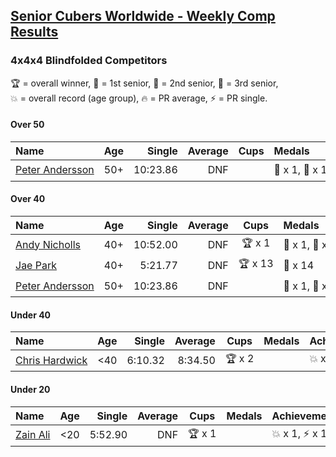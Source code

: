 <style>table {white-space: nowrap;}</style>

## [Senior Cubers Worldwide - Weekly Comp Results](/scw-comp/results/)
### 4x4x4 Blindfolded Competitors

<span style="white-space: nowrap;">🏆 = overall winner</span>, <span style="white-space: nowrap;">🥇 = 1st senior</span>, <span style="white-space: nowrap;">🥈 = 2nd senior</span>, <span style="white-space: nowrap;">🥉 = 3rd senior</span>, <span style="white-space: nowrap;">💥 = overall record (age group)</span>, <span style="white-space: nowrap;">🔥 = PR average</span>, <span style="white-space: nowrap;">⚡ = PR single</span>.

#### Over 50

| Name | Age | Single | Average | Cups | Medals | Achievements |
| :-- | :--: | --: | --: | :--: | :-- | :-- |
| [Peter Andersson](../../persons/peter_andersson/444bf.md) | 50+ | 10:23.86 | DNF |  | 🥇 x 1, 🥈 x 1 | 💥 x 2, ⚡ x 2 |

#### Over 40

| Name | Age | Single | Average | Cups | Medals | Achievements |
| :-- | :--: | --: | --: | :--: | :-- | :-- |
| [Andy Nicholls](../../persons/andy_nicholls/444bf.md) | 40+ | 10:52.00 | DNF | 🏆 x 1 | 🥇 x 1, 🥈 x 5 | ⚡ x 1 |
| [Jae Park](../../persons/jae_park/444bf.md) | 40+ | 5:21.77 | DNF | 🏆 x 13 | 🥇 x 14 | 💥 x 5, ⚡ x 5 |
| [Peter Andersson](../../persons/peter_andersson/444bf.md) | 50+ | 10:23.86 | DNF |  | 🥇 x 1, 🥈 x 1 | 💥 x 2, ⚡ x 2 |

#### Under 40

| Name | Age | Single | Average | Cups | Medals | Achievements |
| :-- | :--: | --: | --: | :--: | :-- | :-- |
| [Chris Hardwick](../../persons/chris_hardwick/444bf.md) | <40 | 6:10.32 | 8:34.50 | 🏆 x 2 |  | 💥 x 1, 🔥 x 1, ⚡ x 3 |

#### Under 20

| Name | Age | Single | Average | Cups | Medals | Achievements |
| :-- | :--: | --: | --: | :--: | :-- | :-- |
| [Zain Ali](../../persons/zain_ali/444bf.md) | <20 | 5:52.90 | DNF | 🏆 x 1 |  | 💥 x 1, ⚡ x 1 |


<!-- Global site tag (gtag.js) - Google Analytics -->
<script async src="https://www.googletagmanager.com/gtag/js?id=UA-86348435-3"></script>
<script>window.dataLayer = window.dataLayer || []; function gtag() {dataLayer.push(arguments);} gtag('js', new Date()); gtag('config', 'UA-86348435-3');</script>

